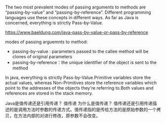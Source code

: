 The two most prevalent modes of passing arguments to methods are “passing-by-value” and “passing-by-reference”. Different programming languages use these concepts in different ways. As far as Java is concerned, everything is strictly Pass-by-Value.

https://www.baeldung.com/java-pass-by-value-or-pass-by-reference

modes of passing arguemnts to method:
- passing-by-value : parameters passed to the callee method will be clones of original parameters
- passing-by-reference：the unique identifier of the object is sent to the method

In java, everything is strictly Pass-by-Value.Primitive variables store the actual values, whereas Non-Primitives store the reference variables which point to the addresses of the objects they're referring to.Both values and references are stored in the stack memory.

Java是值传递还是引用传递？
值传递
为什么是值传递？
值传递还是引用传递描述的是调用方法时参数的传递方式。值传递指的是传给方法的是原始参数的一个拷贝，在方法内部的对进行修改，原参数不会改变。